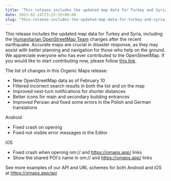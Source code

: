```yaml
---
title: 'This release includes the updated map data for Turkey and Syria, including the Humanitarian OpenStreetMap Team changes after the recent earthquake'
date: 2023-02-14T23:23:55+00:00
slug: "this-release-includes-the-updated-map-data-for-turkey-and-syria-including-the-humanitarian-openstreetmap-team-changes-after-the-recent-earthquake"
---
```


This release includes the updated map data for Turkey and Syria, including the [Humanitarian OpenStreetMap Team](https://www.hotosm.org/) changes after the recent earthquake. Accurate maps are crucial in disaster response, as they may assist with better planning and navigation for those who help on the ground. We appreciate everyone who has ever contributed to the OpenStreetMap. If you would like to start contributing now, please follow [this link](https://www.openstreetmap.org/user/Heather%20Leson/diary/400951).

The list of changes in this Organic Maps release:
* New OpenStreetMap data as of February 10
* Filtered incorrect search results in both the list and on the map
* Improved next-turn notifications for shorter distances
* Better icons for main and secondary building entrances
* Improved Persian and fixed some errors in the Polish and German translations

Android
* Fixed crash on opening
* Fixed not visible error messages in the Editor

iOS
* Fixed crash when opening om:// and <https://omaps.app/> links
* Show the shared POI's name in om:// and <https://omaps.app/> links

See more examples of our API and URL schemes for both Android and iOS at <https://omaps.app/api>
